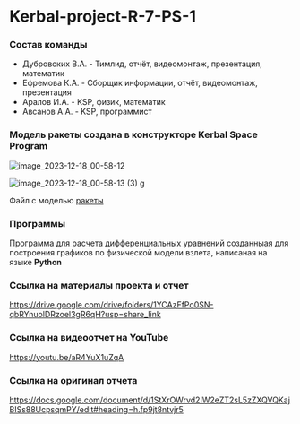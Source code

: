 # Kerbal-project-R-7-PS-1
### Состав команды
-  Дубровских В.А. - Тимлид, отчёт,
видеомонтаж,
презентация,
математик
- Ефремова К.А. - Сборщик
информации,
отчёт,
видеомонтаж,
презентация
- Аралов И.А. - KSP, физик,
математик
- Авсанов А.А. - KSP,
программист


### Модель ракеты создана в конструкторе Kerbal Space Program
![image_2023-12-18_00-58-12](https://github.com/Aralov7/Kerbal-project-R-7-PS-1/assets/154493935/702837d8-e8be-450a-8632-ae3916eb3823)

![image_2023-12-18_00-58-13 (3)](https://github.com/Aralov7/Kerbal-project-R-7-PS-1/assets/154493935/2dce75fc-df05-4f50-a928-e5b40de74c99)
g

Файл с моделью [ракеты](R-7_PS-1.craft)

### Программы 
[Программа для расчета дифференциальных уравнений](Graf.py) созданныая для построения графиков по физической модели взлета, написаная на языке **Python**

### Ссылка на материалы проекта и отчет
https://drive.google.com/drive/folders/1YCAzFfPo0SN-qbRYnuolDRzoel3gR6qH?usp=share_link

### Ссылка на видеоотчет на YouTube
https://youtu.be/aR4YuX1uZqA

### Ссылка на оригинал отчета
https://docs.google.com/document/d/1StXrOWrvd2IW2eZT2sL5zZXQVQKajBISs88UcpsqmPY/edit#heading=h.fp9jt8ntvjr5
